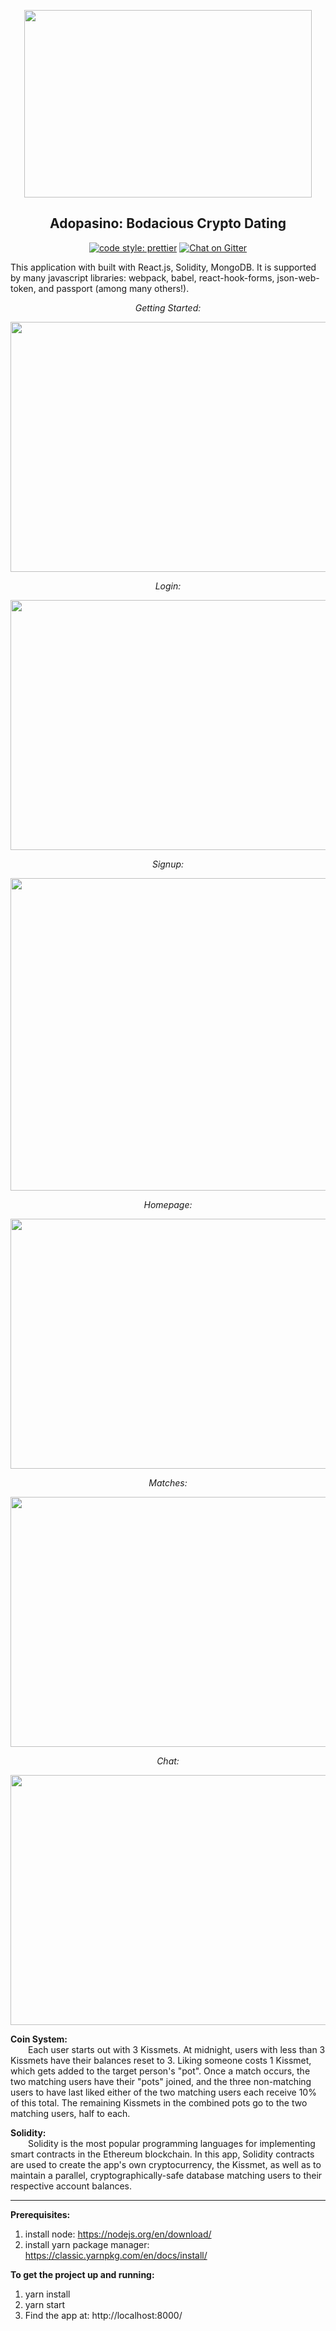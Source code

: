 <p align="center">
  <img width="460" height="300" src="https://miro.medium.com/max/600/1*RjYbjwXSnix3I65M7McsJQ.gif">
</p>

<h2 align="center">Adopasino: Bodacious Crypto Dating</h2>
    
<p align="center">
<a href="#badge">
    <img alt="code style: prettier" src="https://img.shields.io/badge/code_style-prettier-ff69b4.svg?style=flat-square"></a>
  <a href="https://gitter.im/adopasino/community">
    <img alt="Chat on Gitter" src="https://img.shields.io/gitter/room/jlongster/prettier.svg?style=flat-square"></a>
<p>

This application with built with React.js, Solidity, MongoDB. It is supported by many javascript libraries: webpack, babel, react-hook-forms, json-web-token, and passport (among many others!).

<p align="center"><i>Getting Started:</i>
  <p>
<p align="center">
  <img width="600" height="400" src="https://imgur.com/vbGBjTP.png">
</p>

<p align="center"><i>Login:</i>
  <p>
<p align="center">
  <img width="600" height="400" src="https://imgur.com/FLYT097.png">
</p>

<p align="center"><i>Signup:</i>
  <p>
<p align="center">
  <img width="600" height="500" src="https://imgur.com/E5gzsYl.png">
</p>

<p align="center"><i>Homepage:</i>
  <p>
<p align="center">
  <img width="600" height="400" src="https://imgur.com/J2DAZ4u.png">
</p>

<p align="center"><i>Matches:</i>
  <p>
<p align="center">
  <img width="600" height="400" src="https://imgur.com/8pQ2iB9.png">
</p>

<p align="center"><i>Chat:</i>
  <p>
<p align="center">
  <img width="600" height="400" src="https://imgur.com/sMOnlwN.png">
</p>




**Coin System:**<br/>
&ensp;&ensp;&ensp;&ensp;Each user starts out with 3 Kissmets. At midnight, users with less than 3 Kissmets have their balances reset to 3. Liking someone costs 1 Kissmet, which gets added to the target person's "pot". Once a match occurs, the two matching users have their "pots" joined, and the three non-matching users to have last liked either of the two matching users each receive 10% of this total. The remaining Kissmets in the combined pots go to the two matching users, half to each.



**Solidity:**<br/>
&ensp;&ensp;&ensp;&ensp;Solidity is the most popular programming languages for implementing smart contracts in the Ethereum blockchain. In this app, Solidity contracts are used to create the app's own cryptocurrency, the Kissmet, as well as to maintain a parallel, cryptographically-safe database matching users to their respective account balances.


---

**Prerequisites:**<br />
1. install node: https://nodejs.org/en/download/ <br/>
2. install yarn package manager: https://classic.yarnpkg.com/en/docs/install/ <br/>

**To get the project up and running:**<br/>
1. yarn install <br/>
2. yarn start <br/>
3. Find the app at: http://localhost:8000/<br/>

